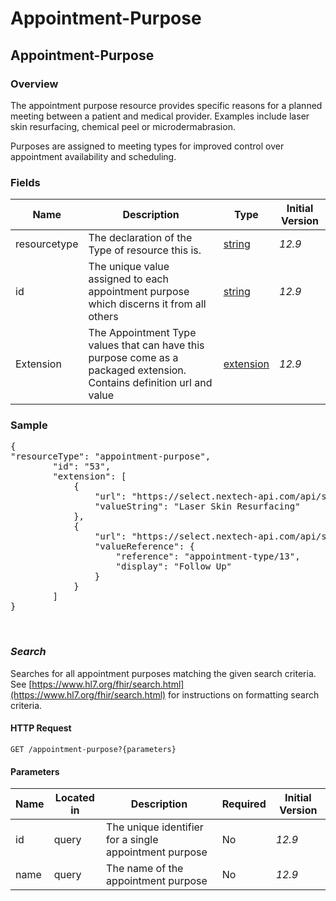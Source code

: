 # Appointment-Purpose

## Appointment-Purpose

### Overview

The appointment purpose resource provides specific reasons for a planned meeting between a patient and medical provider. Examples include laser skin resurfacing, chemical peel  or microdermabrasion.

Purposes are assigned to meeting types for improved control over appointment availability and scheduling.

### Fields

| Name | Description | Type | Initial Version |
| ---- | ----------- | ---- | --------------- |
| resourcetype | The declaration of the Type of resource this is. | [string](https://www.hl7.org/fhir/datatypes.html#string) | _12.9_ |
| id | The unique value assigned to each appointment purpose which discerns it from all others | [string](https://www.hl7.org/fhir/datatypes.html#string) | _12.9_ |
| Extension | The Appointment Type values that can have this purpose come as a packaged extension. Contains definition url and value | [extension](https://www.hl7.org/fhir/extensibility.html) | _12.9_ |


### Sample
<pre class="center-column">
{
"resourceType": "appointment-purpose",
        "id": "53",
        "extension": [
            {
                "url": "https://select.nextech-api.com/api/structuredefinition/appointment-purpose",
                "valueString": "Laser Skin Resurfacing"
            },
            {
                "url": "https://select.nextech-api.com/api/structuredefinition/appointment-type",
                "valueReference": {
                    "reference": "appointment-type/13",
                    "display": "Follow Up"
                }
            }
        ]
}
</pre>
&nbsp;

### *Search*
Searches for all appointment purposes matching the given search criteria. See [https://www.hl7.org/fhir/search.html](https://www.hl7.org/fhir/search.html) for instructions on formatting search criteria.

#### HTTP Request 
`GET /appointment-purpose?{parameters}`

#### Parameters
| Name | Located in | Description | Required | Initial Version |
| ---- | ---------- | ----------- | -------- | --------------- |
| id | query | The unique identifier for a single appointment purpose  | No | _12.9_ |
| name | query | The name of the appointment purpose | No | _12.9_ |



